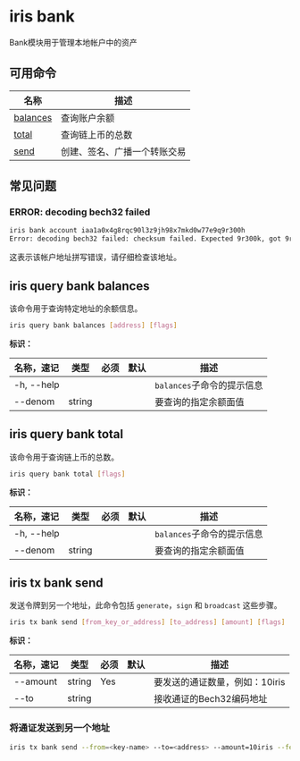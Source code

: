 # iris bank

Bank模块用于管理本地帐户中的资产

## 可用命令

| 名称                                             | 描述                         |
| ------------------------------------------------ | ---------------------------- |
| [balances](#iris-query-bank-balances)            | 查询账户余额              |
| [total](#iris-query-bank-total)                  | 查询链上币的总数           |
| [send](#iris-tx-bank-send)                       | 创建、签名、广播一个转账交易 |

## 常见问题

### ERROR: decoding bech32 failed

```bash
iris bank account iaa1a0x4g8rqc90l3z9jh98x7mkd0w77e9q9r300h 
Error: decoding bech32 failed: checksum failed. Expected 9r300k, got 9r300h.
```

这表示该帐户地址拼写错误，请仔细检查该地址。


## iris query bank balances

该命令用于查询特定地址的余额信息。

```bash
iris query bank balances [address] [flags]
```

**标识：**

| 名称，速记   | 类型   | 必须 | 默认                  | 描述                                 |
| ------------ | ------ | -------- | --------------------- | ------------------------------------ |
| -h, --help   |        |          |                       | `balances`子命令的提示信息            |
| --denom      | string |          |                       | 要查询的指定余额面值          |


## iris query bank total

该命令用于查询链上币的总数。

```bash
iris query bank total [flags]
```

**标识：**

| 名称，速记   | 类型   | 必须 | 默认                  | 描述                                 |
| ------------ | ------ | -------- | --------------------- | ------------------------------------ |
| -h, --help   |        |          |                       | `balances`子命令的提示信息            |
| --denom      | string |          |                       | 要查询的指定余额面值          |

## iris tx bank send

发送令牌到另一个地址，此命令包括 `generate`，`sign` 和 `broadcast` 这些步骤。

```bash
iris tx bank send [from_key_or_address] [to_address] [amount] [flags]
```

**标识：**

| 名称，速记 | 类型   | 必须 | 默认 | 描述                           |
| ---------- | ------ | -------- | ---- | ------------------------------ |
| --amount   | string | Yes      |      | 要发送的通证数量，例如：10iris |
| --to       | string |          |      | 接收通证的Bech32编码地址       |

### 将通证发送到另一个地址

```bash
iris tx bank send --from=<key-name> --to=<address> --amount=10iris --fee=0.3iris --chain-id=irishub
```

